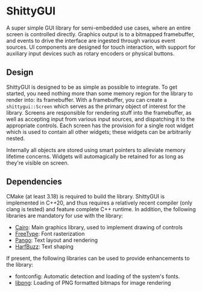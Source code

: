 # ShittyGUI
A super simple GUI library for semi-embedded use cases, where an entire screen is controlled directly. Graphics output is to a bitmapped framebuffer, and events to drive the interface are ingested through various event sources. UI components are designed for touch interaction, with support for auxiliary input devices such as rotary encoders or physical buttons.

## Design
ShittyGUI is designed to be as simple as possible to integrate. To get started, you need nothing more than some memory region for the library to render into: its framebuffer. With a framebuffer, you can create a `shittygui::Screen` which serves as the primary object of interest for the library. Screens are responsible for rendering stuff into the framebuffer, as well as accepting input from various input sources, and dispatching it to the appropriate controls. Each screen has the provision for a single root widget which is used to contain all other widgets; these widgets can be arbitrarily nested.

Internally all objects are stored using smart pointers to alleviate memory lifetime concerns. Widgets will automagically be retained for as long as they're visible on screen.

## Dependencies
CMake (at least 3.18) is required to build the library. ShittyGUI is implemented in C++20, and thus requires a relatively recent compiler (only clang is tested) and feature complete C++ runtime. In addition, the following libraries are mandatory for use with the library:

- [Cairo](https://www.cairographics.org): Main graphics library, used to implement drawing of controls
- [FreeType](https://freetype.org): Font rasterization
- [Pango](https://pango.gnome.org): Text layout and rendering
- [HarfBuzz](https://harfbuzz.github.io): Text shaping

If present, the following libraries can be used to provide enhancements to the library:

- fontconfig: Automatic detection and loading of the system's fonts.
- [libpng](http://libpng.org/pub/png/libpng.html): Loading of PNG formatted bitmaps for image rendering

